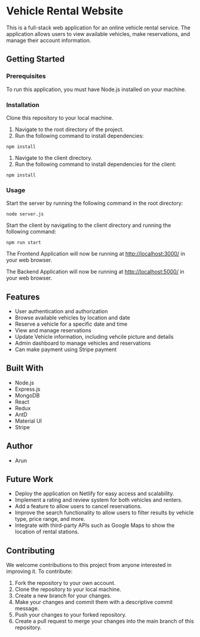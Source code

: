<h1>Vehicle Rental Website</h1>
<p>This is a full-stack web application for an online vehicle rental service. The application allows users to view available vehicles, make reservations, and manage their account information.</p>
<h2>Getting Started</h2>
<h3>Prerequisites</h3>
<p>To run this application, you must have Node.js installed on your machine.</p>
<h3>Installation</h3>
<p>Clone this repository to your local machine.</p>
<ol>
  <li>Navigate to the root directory of the project.</li>
  <li>Run the following command to install dependencies:</li>
</ol>
<pre><code>npm install</code></pre>
<ol>
  <li>Navigate to the client directory.</li>
  <li>Run the following command to install dependencies for the client:</li>
</ol>
<pre><code>npm install</code></pre>
<h3>Usage</h3>
<p>Start the server by running the following command in the root directory:</p>
<pre><code>node server.js</code></pre>
<p>Start the client by navigating to the client directory and running the following command:</p>
<pre><code>npm run start</code></pre>
<p>The  Frontend Application will now be running at <a href="http://localhost:3000/">http://localhost:3000/</a> in your web browser.</p>
<p>The Backend Application will now be running at <a href="http://localhost:3000/">http://localhost:5000/</a> in your web browser.</p>
<h2>Features</h2>
<ul>
  <li>User authentication and authorization</li>
  <li>Browse available vehicles by location and date</li>
  <li>Reserve a vehicle for a specific date and time</li>
  <li>View and manage reservations</li>
  <li>Update Vehicle information, including vehcile picture and details</li>
  <li>Admin dashboard to manage vehicles and reservations</li>
  <li>Can make payment using Stripe payment</li>
</ul>
<h2>Built With</h2>
<ul>
  <li>Node.js</li>
  <li>Express.js</li>
  <li>MongoDB</li>
  <li>React</li>
  <li>Redux</li>
  <li>AntD</li>
  <li>Material UI</li>
  <li>Stripe</li>
</ul>
<h2>Author</h2>
<ul>
  <li>Arun</li>
  
</ul>
<h2>Future Work</h2>
<ul>
  <li>Deploy the application on Netlify for easy access and scalability.</li>
  <li>Implement a rating and review system for both vehicles and renters.</li>
  <li>Add a feature to allow users to cancel reservations.</li>
  <li>Improve the search functionality to allow users to filter results by vehicle type, price range, and more.</li>
  <li>Integrate with third-party APIs such as Google Maps to show the location of rental stations.</li>
</ul>

<h2>Contributing</h2>
<p>We welcome contributions to this project from anyone interested in improving it. To contribute:</p>
<ol>
  <li>Fork the repository to your own account.</li>
  <li>Clone the repository to your local machine.</li>
  <li>Create a new branch for your changes.</li>
  <li>Make your changes and commit them with a descriptive commit message.</li>
  <li>Push your changes to your forked repository.</li>
  <li>Create a pull request to merge your changes into the main branch of this repository.</li>
</ol>





